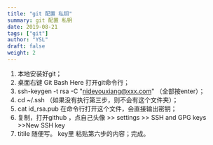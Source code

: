 ```yaml
---
title: "git 配置 私钥"
summary: git 配置 私钥
date: 2019-08-21
tags: ["git"]
author: "YSL"
draft: false
weight: 2
---
```

1. 本地安装好git；
2. 桌面右键 Git Bash Here 打开git命令行；
3. ssh-keygen -t rsa -C "nideyouxiang@xxx.com"   （全部按enter）；
4. cd ~/.ssh   （如果没有执行第三步，则不会有这个文件夹）；
5. cat id_rsa.pub     在命令行打开这个文件，会直接输出密钥；
6. 复制，打开github   ，点自己头像 >> settings >> SSH and GPG keys >>New SSH key 
7. titile  随便写。  key里    粘贴第六步的内容；完成。

